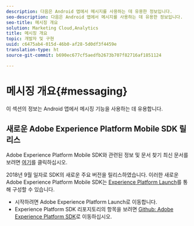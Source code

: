 ```yaml
---
description: 다음은 Android 앱에서 메시지를 사용하는 데 유용한 정보입니다.
seo-description: 다음은 Android 앱에서 메시지를 사용하는 데 유용한 정보입니다.
seo-title: 메시징 개요
solution: Marketing Cloud,Analytics
title: 메시징 개요
topic: 개발자 및 구현
uuid: c6475ab4-015d-46b0-af28-5d0df3f4459e
translation-type: ht
source-git-commit: b690ec677cf5aedfb2673b707f82716af1851124

---
```



# 메시징 개요{#messaging}

이 섹션의 정보는 Android 앱에서 메시징 기능을 사용하는 데 유용합니다.

## 새로운 Adobe Experience Platform Mobile SDK 릴리스

Adobe Experience Platform Mobile SDK와 관련된 정보 및 문서 찾기 최신 문서를 보려면 [여기](https://aep-sdks.gitbook.io/docs/)를 클릭하십시오.

2018년 9월 일자로 SDK의 새로운 주요 버전을 릴리스하였습니다. 이러한 새로운 Adobe Experience Platform Mobile SDK는 [Experience Platform Launch](https://www.adobe.com/kr/experience-platform/launch.html)를 통해 구성할 수 있습니다.

* 시작하려면 Adobe Experience Platform Launch로 이동합니다.
* Experience Platform SDK 리포지토리의 항목을 보려면 [Github: Adobe Experience Platform SDK](https://github.com/Adobe-Marketing-Cloud/acp-sdks)로 이동하십시오.

